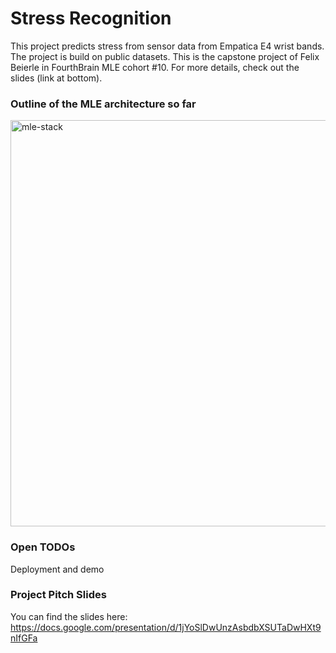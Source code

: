 # Stress Recognition

This project predicts stress from sensor data from Empatica E4 wrist bands. The project is build on public datasets. This is the capstone project of Felix Beierle in FourthBrain MLE cohort #10. For more details, check out the slides (link at bottom).

### Outline of the MLE architecture so far

<img src="https://user-images.githubusercontent.com/10813769/214220605-a819c94c-8777-4f77-8a02-1fec4890ad45.png" alt="mle-stack" width="650"/>


### Open TODOs

Deployment and demo

### Project Pitch Slides

You can find the slides here: https://docs.google.com/presentation/d/1jYoSlDwUnzAsbdbXSUTaDwHXt9nIfGFa
